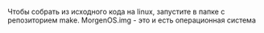 Чтобы собрать из исходного кода на linux, запустите в папке с репозиторием make. MorgenOS.img - это и есть операционная система
